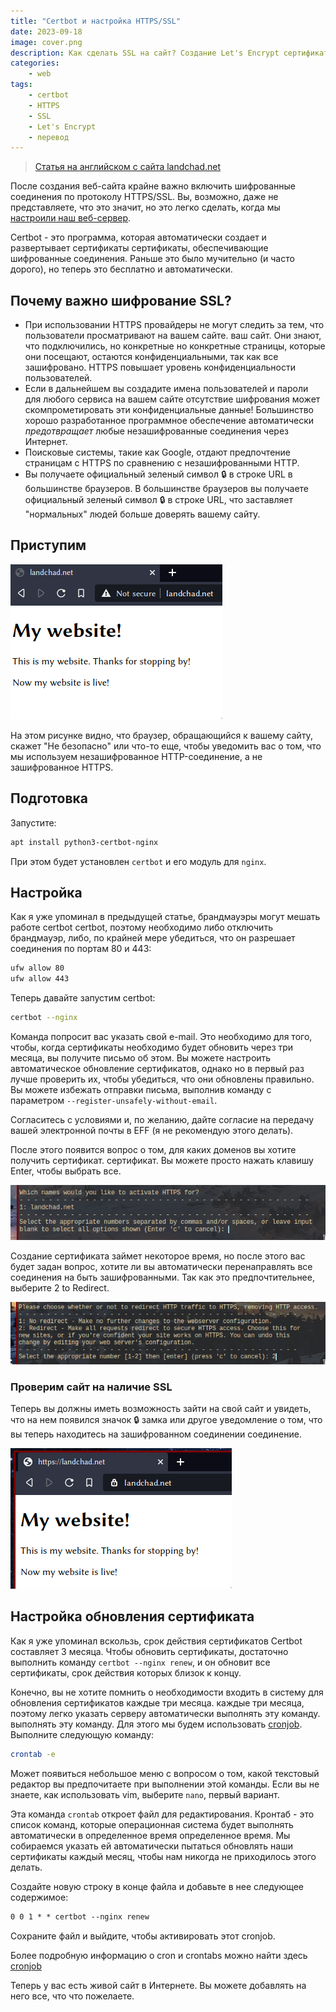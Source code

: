 ```yaml
---
title: "Certbot и настройка HTTPS/SSL"
date: 2023-09-18
image: cover.png
description: Как сделать SSL на сайт? Создание Let's Encrypt сертификата
categories:
    - web
tags:
    - certbot
    - HTTPS
    - SSL
    - Let's Encrypt
    - перевод
---
```


> [Статья на английском с сайта landchad.net](https://landchad.net/basic/certbot/)

После создания веб-сайта крайне важно включить шифрованные
соединения по протоколу HTTPS/SSL. Вы, возможно, даже не представляете, что это значит, но
это легко сделать, когда мы [настроили наш веб-сервер](/basic/nginx/).

Certbot - это программа, которая автоматически создает и развертывает сертификаты
сертификаты, обеспечивающие шифрованные соединения. Раньше это было мучительно
(и часто дорого), но теперь это бесплатно и автоматически.

## Почему важно шифрование SSL?

-   При использовании HTTPS провайдеры не могут следить за тем, что пользователи просматривают на вашем сайте.
    ваш сайт. Они знают, что подключились, но конкретные
    но конкретные страницы, которые они посещают, остаются конфиденциальными, так как все зашифровано. HTTPS
    повышает уровень конфиденциальности пользователей.
-   Если в дальнейшем вы создадите имена пользователей и пароли для любого сервиса на вашем сайте
    отсутствие шифрования может скомпрометировать эти конфиденциальные данные! Большинство
    хорошо разработанное программное обеспечение автоматически *предотвращает* любые незашифрованные
    соединения через Интернет.
-   Поисковые системы, такие как Google, отдают предпочтение страницам с HTTPS по сравнению с незашифрованными
    HTTP.
-   Вы получаете официальный зеленый символ 🔒 в строке URL в большинстве браузеров.
    В большинстве браузеров вы получаете официальный зеленый символ 🔒 в строке URL, что заставляет "нормальных" людей больше доверять вашему сайту.

## Приступим

![Пример сайта без SSL](nginx-website.png)


На этом рисунке видно, что браузер, обращающийся к вашему сайту, скажет \"Не безопасно\" или что-то еще, чтобы уведомить вас о том, что мы используем
незашифрованное HTTP-соединение, а не зашифрованное HTTPS.

## Подготовка

Запустите:

```sh
apt install python3-certbot-nginx
```

При этом будет установлен `certbot` и его модуль для `nginx`.

## Настройка

Как я уже упоминал в предыдущей статье, брандмауэры могут мешать работе certbot
certbot, поэтому необходимо либо отключить брандмауэр, либо, по крайней мере
убедиться, что он разрешает соединения по портам 80 и 443:

```sh
ufw allow 80
ufw allow 443
```

Теперь давайте запустим certbot:

```sh
certbot --nginx
```

Команда попросит вас указать свой e-mail. Это необходимо для того, чтобы, когда
сертификаты необходимо будет обновить через три месяца, вы получите письмо
об этом. Вы можете настроить автоматическое обновление сертификатов, однако
но в первый раз лучше проверить их, чтобы убедиться, что они обновлены правильно.
Вы можете избежать отправки письма, выполнив команду с параметром
`--register-unsafely-without-email`.

Согласитесь с условиями и, по желанию, дайте согласие на передачу вашей электронной почты в EFF
(я не рекомендую этого делать).

После этого появится вопрос о том, для каких доменов вы хотите получить сертификат.
сертификат. Вы можете просто нажать клавишу Enter, чтобы выбрать все.

![Список сайтов](certbot-01.png)

Создание сертификата займет некоторое время, но после этого вас
будет задан вопрос, хотите ли вы автоматически перенаправлять все соединения на
быть зашифрованными. Так как это предпочтительнее, выберите 2 to Redirect.

![Выбор перенаправления](certbot-02.png)

### Проверим сайт на наличие SSL

Теперь вы должны иметь возможность зайти на свой сайт и увидеть, что на нем появился значок
🔒 замка или другое уведомление о том, что вы теперь находитесь на зашифрованном соединении
соединение.

![SSL настроен - мы видим замочек](certbot-03.png)

## Настройка обновления сертификата

Как я уже упоминал вскользь, срок действия сертификатов Certbot составляет 3 месяца.
Чтобы обновить сертификаты, достаточно выполнить команду `certbot --nginx renew`, и
он обновит все сертификаты, срок действия которых близок к концу.

Конечно, вы не хотите помнить о необходимости входить в систему для обновления сертификатов каждые три месяца.
каждые три месяца, поэтому легко указать серверу автоматически выполнять эту команду.
выполнять эту команду. Для этого мы будем использовать [cronjob](/p/cron). Выполните
следующую команду:

```sh
crontab -e
```

Может появиться небольшое меню с вопросом о том, какой текстовый редактор вы предпочитаете
при выполнении этой команды. Если вы не знаете, как использовать vim,
выберите `nano`, первый вариант.

Эта команда `crontab` откроет файл для редактирования. Кронтаб - это
список команд, которые операционная система будет выполнять автоматически в определенное время
определенное время. Мы собираемся указать ей автоматически пытаться обновлять наши
сертификаты каждый месяц, чтобы нам никогда не приходилось этого делать.

Создайте новую строку в конце файла и добавьте в нее следующее содержимое:

```txt
0 0 1 * * certbot --nginx renew
```

Сохраните файл и выйдите, чтобы активировать этот cronjob.

Более подробную информацию о cron и crontabs можно найти здесь [cronjob](/p/cron)

Теперь у вас есть живой сайт в Интернете. Вы можете добавлять на него все, что
что пожелаете.
